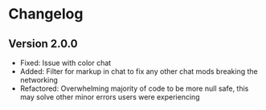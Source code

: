 # Changelog

## Version 2.0.0

- Fixed: Issue with color chat
- Added: Filter for markup in chat to fix any other chat mods breaking the networking
- Refactored: Overwhelming majority of code to be more null safe, this may solve other minor errors users were experiencing
